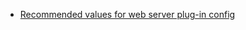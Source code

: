 * [Recommended values for web server plug-in config](http://www-01.ibm.com/support/docview.wss?uid=swg21318463)

